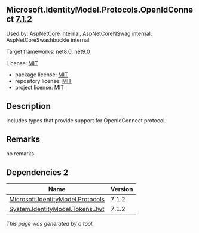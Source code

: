 Microsoft.IdentityModel.Protocols.OpenIdConnect [7.1.2](https://www.nuget.org/packages/Microsoft.IdentityModel.Protocols.OpenIdConnect/7.1.2)
--------------------

Used by: AspNetCore internal, AspNetCoreNSwag internal, AspNetCoreSwashbuckle internal

Target frameworks: net8.0, net9.0

License: [MIT](../../../../licenses/mit) 

- package license: [MIT](https://licenses.nuget.org/MIT) 
- repository license: [MIT](https://github.com/AzureAD/azure-activedirectory-identitymodel-extensions-for-dotnet) 
- project license: [MIT](https://github.com/AzureAD/azure-activedirectory-identitymodel-extensions-for-dotnet) 

Description
-----------
Includes types that provide support for OpenIdConnect protocol.

Remarks
-----------
no remarks


Dependencies 2
-----------

|Name|Version|
|----------|:----|
|[Microsoft.IdentityModel.Protocols](../../../../packages/nuget.org/microsoft.identitymodel.protocols/7.1.2)|7.1.2|
|[System.IdentityModel.Tokens.Jwt](../../../../packages/nuget.org/system.identitymodel.tokens.jwt/7.1.2)|7.1.2|

*This page was generated by a tool.*